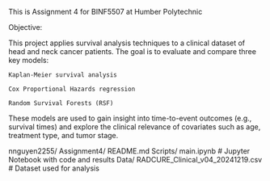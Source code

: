 This is Assignment 4 for BINF5507 at Humber Polytechnic

Objective:

This project applies survival analysis techniques to a clinical dataset of head and neck cancer patients. The goal is to evaluate and compare three key models:

    Kaplan-Meier survival analysis

    Cox Proportional Hazards regression

    Random Survival Forests (RSF)

These models are used to gain insight into time-to-event outcomes (e.g., survival times) and explore the clinical relevance of covariates such as age, treatment type, and tumor stage.

nnguyen2255/
    Assignment4/
        README.md
        Scripts/
            main.ipynb      # Jupyter Notebook with code and results
        Data/
            RADCURE_Clinical_v04_20241219.csv   # Dataset used for analysis